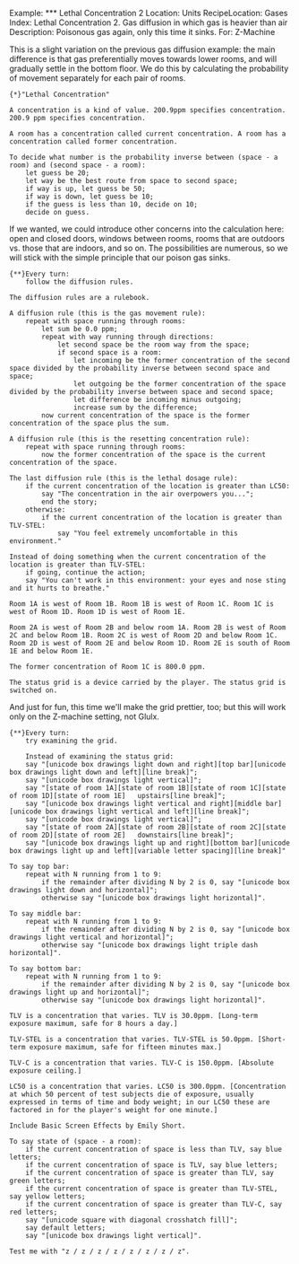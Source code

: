 Example: *** Lethal Concentration 2
Location: Units
RecipeLocation: Gases
Index: Lethal Concentration 2. Gas diffusion in which gas is heavier than air
Description: Poisonous gas again, only this time it sinks.
For: Z-Machine

  
This is a slight variation on the previous gas diffusion example: the main difference is that gas preferentially moves towards lower rooms, and will gradually settle in the bottom floor. We do this by calculating the probability of movement separately for each pair of rooms.

  

``` inform7
{*}"Lethal Concentration"

A concentration is a kind of value. 200.9ppm specifies concentration. 200.9 ppm specifies concentration.

A room has a concentration called current concentration. A room has a concentration called former concentration.

To decide what number is the probability inverse between (space - a room) and (second space - a room):
	let guess be 20;
	let way be the best route from space to second space;
	if way is up, let guess be 50;
	if way is down, let guess be 10;
	if the guess is less than 10, decide on 10;
	decide on guess.
```

  
If we wanted, we could introduce other concerns into the calculation here: open and closed doors, windows between rooms, rooms that are outdoors vs. those that are indoors, and so on. The possibilities are numerous, so we will stick with the simple principle that our poison gas sinks.

  

``` inform7
{**}Every turn:
	follow the diffusion rules.

The diffusion rules are a rulebook.

A diffusion rule (this is the gas movement rule):
	repeat with space running through rooms:
		let sum be 0.0 ppm;
		repeat with way running through directions:
			let second space be the room way from the space;
			if second space is a room:
				let incoming be the former concentration of the second space divided by the probability inverse between second space and space;
				let outgoing be the former concentration of the space divided by the probability inverse between space and second space;
				let difference be incoming minus outgoing;
				increase sum by the difference;
		now current concentration of the space is the former concentration of the space plus the sum.

A diffusion rule (this is the resetting concentration rule):
	repeat with space running through rooms:
		now the former concentration of the space is the current concentration of the space.

The last diffusion rule (this is the lethal dosage rule):
	if the current concentration of the location is greater than LC50:
		say "The concentration in the air overpowers you...";
		end the story;
	otherwise:
		if the current concentration of the location is greater than TLV-STEL:
			say "You feel extremely uncomfortable in this environment."

Instead of doing something when the current concentration of the location is greater than TLV-STEL:
	if going, continue the action;
	say "You can't work in this environment: your eyes and nose sting and it hurts to breathe."

Room 1A is west of Room 1B. Room 1B is west of Room 1C. Room 1C is west of Room 1D. Room 1D is west of Room 1E.

Room 2A is west of Room 2B and below room 1A. Room 2B is west of Room 2C and below Room 1B. Room 2C is west of Room 2D and below Room 1C. Room 2D is west of Room 2E and below Room 1D. Room 2E is south of Room 1E and below Room 1E.

The former concentration of Room 1C is 800.0 ppm.

The status grid is a device carried by the player. The status grid is switched on.
```

  
And just for fun, this time we'll make the grid prettier, too; but this will work only on the Z-machine setting, not Glulx.

  

``` inform7
{**}Every turn:
	try examining the grid.

	Instead of examining the status grid:
	say "[unicode box drawings light down and right][top bar][unicode box drawings light down and left][line break]";
	say "[unicode box drawings light vertical]";
	say "[state of room 1A][state of room 1B][state of room 1C][state of room 1D][state of room 1E]   upstairs[line break]";
	say "[unicode box drawings light vertical and right][middle bar][unicode box drawings light vertical and left][line break]";
	say "[unicode box drawings light vertical]";
	say "[state of room 2A][state of room 2B][state of room 2C][state of room 2D][state of room 2E]   downstairs[line break]";
	say "[unicode box drawings light up and right][bottom bar][unicode box drawings light up and left][variable letter spacing][line break]"

To say top bar:
	repeat with N running from 1 to 9:
		if the remainder after dividing N by 2 is 0, say "[unicode box drawings light down and horizontal]";
		otherwise say "[unicode box drawings light horizontal]".

To say middle bar:
	repeat with N running from 1 to 9:
		if the remainder after dividing N by 2 is 0, say "[unicode box drawings light vertical and horizontal]";
		otherwise say "[unicode box drawings light triple dash horizontal]".

To say bottom bar:
	repeat with N running from 1 to 9:
		if the remainder after dividing N by 2 is 0, say "[unicode box drawings light up and horizontal]";
		otherwise say "[unicode box drawings light horizontal]".

TLV is a concentration that varies. TLV is 30.0ppm. [Long-term exposure maximum, safe for 8 hours a day.]

TLV-STEL is a concentration that varies. TLV-STEL is 50.0ppm. [Short-term exposure maximum, safe for fifteen minutes max.]

TLV-C is a concentration that varies. TLV-C is 150.0ppm. [Absolute exposure ceiling.]

LC50 is a concentration that varies. LC50 is 300.0ppm. [Concentration at which 50 percent of test subjects die of exposure, usually expressed in terms of time and body weight; in our LC50 these are factored in for the player's weight for one minute.]

Include Basic Screen Effects by Emily Short.

To say state of (space - a room):
	if the current concentration of space is less than TLV, say blue letters;
	if the current concentration of space is TLV, say blue letters;
	if the current concentration of space is greater than TLV, say green letters;
	if the current concentration of space is greater than TLV-STEL, say yellow letters;
	if the current concentration of space is greater than TLV-C, say red letters;
	say "[unicode square with diagonal crosshatch fill]";
	say default letters;
	say "[unicode box drawings light vertical]".

Test me with "z / z / z / z / z / z / z / z".
```

